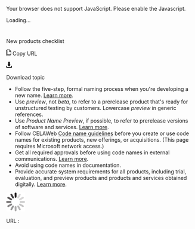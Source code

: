 Your browser does not support JavaScript. Please enable the Javascript.

Loading...

# 

New products checklist

![Copy URL](media/new-products-checklist/Copy.png)
Copy URL

![Download](media/new-products-checklist/Download.png)

Download topic

  - Follow the five-step, formal naming process when you're developing a new name. [Learn more](https://worldready.cloudapp.net/Styleguide/Read?id=2700&topicid=42332).
  - Use *preview*, not *beta*, to refer to a prerelease product that's ready for unstructured testing by customers. Lowercase *preview* in generic references.
  - Use *Product Name Preview*, if possible, to refer to prerelease versions of software and services. [Learn more](https://worldready.cloudapp.net/Styleguide/Read?id=2700&topicid=29088).
  - Follow CELAWeb [Code name guidelines](https://microsoft.sharepoint.com/sites/LCAWeb/Home/Copyrights-Trademarks-and-Patents/Trademarks/Code-Names) before you create or use code names for existing products, new offerings, or acquisitions. (This page requires Microsoft network access.)
  - Get all required approvals before using code names in external communications. [Learn more](https://worldready.cloudapp.net/Styleguide/Read?id=2700&topicid=26703). 
  - Avoid using code names in documentation. 
  - Provide accurate system requirements for all products, including trial, evaluation, and preview products and products and services obtained digitally. [Learn more](https://worldready.cloudapp.net/Styleguide/Read?id=2700&topicid=26705). 

![In progress](media/new-products-checklist/activity-large.gif)

URL :
